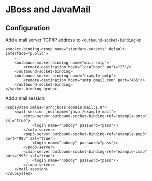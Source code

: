 # JBoss and JavaMail

## Configuration

Add a mail server TCP/IP address to `<outbound-socket-binding>`s:

    <socket-binding-group name="standard-sockets" default-interface="public">
        ...
        <outbound-socket-binding name="mail-smtp">
            <remote-destination host="localhost" port="25"/>
        </outbound-socket-binding>
        <outbound-socket-binding name="example-smtp">
            <remote-destination host="smtp.gmail.com" port="465"/>
        </outbound-socket-binding>
    </socket-binding-group>

Add a mail session:

    <subsystem xmlns="urn:jboss:domain:mail:1.0">
        <mail-session jndi-name="java:/example-mail">
            <smtp-server outbound-socket-binding-ref="example-smtp" ssl="true">
                <login name="nobody" password="pass"/>
            </smtp-server>
            <pop3-server outbound-socket-binding-ref="example-pop3" port="995" ssl="true">
                <login name="nobody" password="pass"/>
            </pop3-server>
            <imap-server outbound-socket-binding-ref="example-imap" port="993" ssl="true">
                <login name="nobody" password="pass"/>
            </imap-server>
        </mail-session>
    </subsystem>
